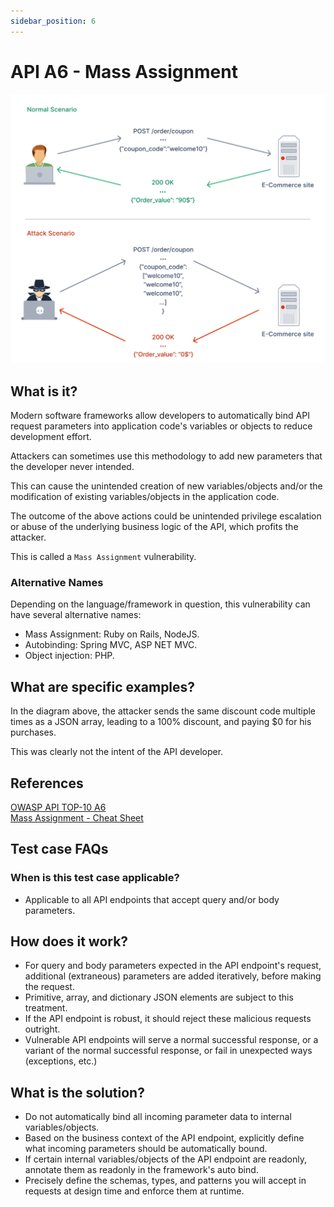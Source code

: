 ```yaml
---
sidebar_position: 6
---
```


# API A6 - Mass Assignment
![MASS-ASSIGN](../assets/API-Top-10/A6-Mass-Assignment.svg)

## What is it?
Modern software frameworks allow developers to automatically bind API request parameters into application code's variables or objects to reduce development effort.

Attackers can sometimes use this methodology to add new parameters that the developer never intended.

This can cause the unintended creation of new variables/objects and/or the modification of existing variables/objects in the application code.

The outcome of the above actions could be unintended privilege escalation or abuse of the underlying business logic of the API, which profits the attacker. 

This is called a `Mass Assignment` vulnerability.

### Alternative Names
Depending on the language/framework in question, this vulnerability can have several alternative names:

- Mass Assignment: Ruby on Rails, NodeJS.
- Autobinding: Spring MVC, ASP NET MVC.
- Object injection: PHP.

## What are specific examples?
In the diagram above, the attacker sends the same discount code multiple times as a JSON array, leading to a 100% discount, and paying $0 for his purchases.

This was clearly not the intent of the API developer. 

## References
[OWASP API TOP-10 A6](https://owasp.org/www-project-api-security/)  
[Mass Assignment - Cheat Sheet](https://cheatsheetseries.owasp.org/cheatsheets/Mass_Assignment_Cheat_Sheet.html)

## Test case FAQs

### When is this test case applicable?
* Applicable to all API endpoints that accept query and/or body parameters.

## How does it work?
- For query and body parameters expected in the API endpoint's request, additional (extraneous) parameters are added iteratively, before making the request.
- Primitive, array, and dictionary JSON elements are subject to this treatment.
- If the API endpoint is robust, it should reject these malicious requests outright.
- Vulnerable API endpoints will serve a normal successful response, or a variant of the normal successful response, or fail in unexpected ways (exceptions, etc.)

## What is the solution?
- Do not automatically bind all incoming parameter data to internal variables/objects.
- Based on the business context of the API endpoint, explicitly define what incoming parameters should be automatically bound.
- If certain internal variables/objects of the API endpoint are readonly, annotate them as readonly in the framework's auto bind.
- Precisely define the schemas, types, and patterns you will accept in requests at design time and enforce them at runtime.



